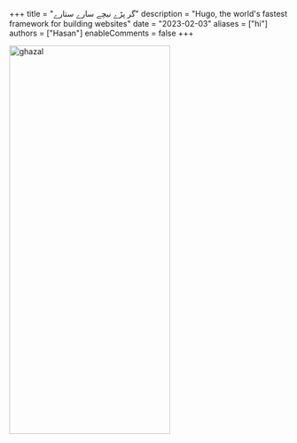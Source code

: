 +++
title = "گر پڑے نیچے سارے ستارے"
description = "Hugo, the world's fastest framework for building websites"
date = "2023-02-03"
aliases = ["hi"]
authors = ["Hasan"]
enableComments = false
+++

<img src="ghazal30.jpg" alt="ghazal" width="290" height="700" title="ghazal">